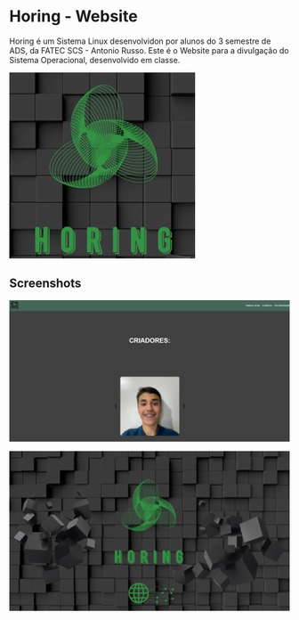 

# Horing - Website


Horing é um Sistema Linux desenvolvidon por alunos do 3 semestre de ADS, da FATEC SCS - Antonio Russo. Este é o Website para a divulgação do Sistema Operacional, desenvolvido em classe.

![App Screenshot](./Horing/assets/icon.jpg)

## Screenshots


![App Screenshot](./Horing/assets/screenshot.png)


![App Screenshot](./Horing/assets/image.jpg)
